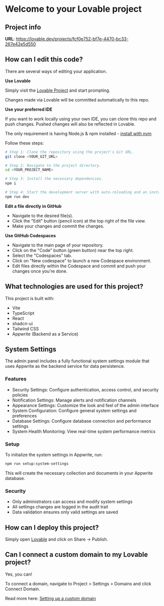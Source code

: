 # Welcome to your Lovable project

## Project info

**URL**: https://lovable.dev/projects/fcf0e752-bf7e-4470-bc33-267e42e5d550

## How can I edit this code?

There are several ways of editing your application.

**Use Lovable**

Simply visit the [Lovable Project](https://lovable.dev/projects/fcf0e752-bf7e-4470-bc33-267e42e5d550) and start prompting.

Changes made via Lovable will be committed automatically to this repo.

**Use your preferred IDE**

If you want to work locally using your own IDE, you can clone this repo and push changes. Pushed changes will also be reflected in Lovable.

The only requirement is having Node.js & npm installed - [install with nvm](https://github.com/nvm-sh/nvm#installing-and-updating)

Follow these steps:

```sh
# Step 1: Clone the repository using the project's Git URL.
git clone <YOUR_GIT_URL>

# Step 2: Navigate to the project directory.
cd <YOUR_PROJECT_NAME>

# Step 3: Install the necessary dependencies.
npm i

# Step 4: Start the development server with auto-reloading and an instant preview.
npm run dev
```

**Edit a file directly in GitHub**

- Navigate to the desired file(s).
- Click the "Edit" button (pencil icon) at the top right of the file view.
- Make your changes and commit the changes.

**Use GitHub Codespaces**

- Navigate to the main page of your repository.
- Click on the "Code" button (green button) near the top right.
- Select the "Codespaces" tab.
- Click on "New codespace" to launch a new Codespace environment.
- Edit files directly within the Codespace and commit and push your changes once you're done.

## What technologies are used for this project?

This project is built with:

- Vite
- TypeScript
- React
- shadcn-ui
- Tailwind CSS
- Appwrite (Backend as a Service)

## System Settings

The admin panel includes a fully functional system settings module that uses Appwrite as the backend service for data persistence.

### Features

- Security Settings: Configure authentication, access control, and security policies
- Notification Settings: Manage alerts and notification channels
- Appearance Settings: Customize the look and feel of the admin interface
- System Configuration: Configure general system settings and preferences
- Database Settings: Configure database connection and performance settings
- System Health Monitoring: View real-time system performance metrics

### Setup

To initialize the system settings in Appwrite, run:

```bash
npm run setup:system-settings
```

This will create the necessary collection and documents in your Appwrite database.

### Security

- Only administrators can access and modify system settings
- All settings changes are logged in the audit trail
- Data validation ensures only valid settings are saved

## How can I deploy this project?

Simply open [Lovable](https://lovable.dev/projects/fcf0e752-bf7e-4470-bc33-267e42e5d550) and click on Share -> Publish.

## Can I connect a custom domain to my Lovable project?

Yes, you can!

To connect a domain, navigate to Project > Settings > Domains and click Connect Domain.

Read more here: [Setting up a custom domain](https://docs.lovable.dev/tips-tricks/custom-domain#step-by-step-guide)